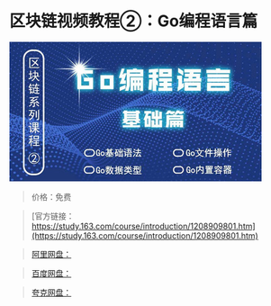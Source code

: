 # 区块链视频教程②：Go编程语言篇

![img](../../../assets/study163/free/200728b40d9a4408b3c0957426696383.jpg)

> 价格：免费

> [官方链接：https://study.163.com/course/introduction/1208909801.htm](https://study.163.com/course/introduction/1208909801.htm)

> [阿里网盘：]()

> [百度网盘：]()

> [夸克网盘：]()
